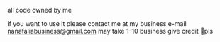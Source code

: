 all code owned by me 

if you want to use it please 
contact me at my business e-mail
nanafaliabusiness@gmail.com 
may take 1-10 business
give credit 🙏pls 

